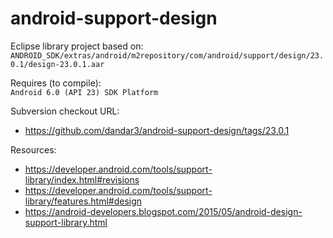 android-support-design
======================

Eclipse library project based on:<br/>
`ANDROID_SDK/extras/android/m2repository/com/android/support/design/23.0.1/design-23.0.1.aar`

Requires (to compile):<br/>
`Android 6.0 (API 23) SDK Platform`

Subversion checkout URL:<br/>
* https://github.com/dandar3/android-support-design/tags/23.0.1

Resources:<br/>
* https://developer.android.com/tools/support-library/index.html#revisions
* https://developer.android.com/tools/support-library/features.html#design
* https://android-developers.blogspot.com/2015/05/android-design-support-library.html
